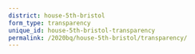 ```yaml
---
district: house-5th-bristol
form_type: transparency
unique_id: house-5th-bristol-transparency
permalink: /2020bq/house-5th-bristol/transparency/
---
```

